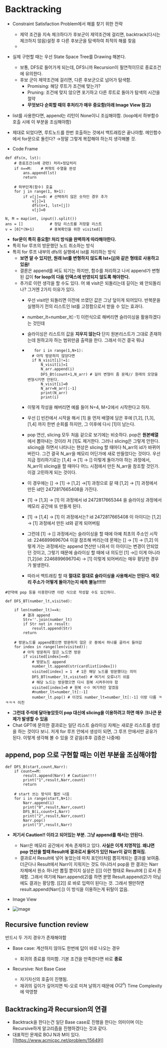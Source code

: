 # Backtracking

- Constraint Satisfaction Problem에서 해를 찾기 위한 전략
  - 제약 조건을 지속 체크하다가 후보군이 제약조건에 걸리면, backtrack(다시는 체크하지 않음)설정 후 다른 후보군을 탐색하여 최적의 해를 찾음
  - 
- 실제 구현할 때는 우선 State Space Tree를 Drawing 해본다.
  - 보통, DFS로 들어가게 되는데, DFS니까 Recursion이 필연적이므로 종료조건에 유의한다.
  - 후보 군이 제약조건에 걸리면, 다른 후보군으로 넘어가 탐색함.
    - Promising: 해당 루트가 조건에 맞는가?
    - Pruning: 조건에 맞지 않으면 포기하고 다른 루트로 돌아가 탐색의 시간을 절약
    - <b>무엇보다 순회할 때의 후처리가 매우 중요함(아래 Image View 참고)</b>
- list를 사용한다면, append는 리턴이 None이니 조심해야함. (loop에서 하부함수 호출 시에 이 부분을 조심해야함)
- 제대로 되었다면, 루트노드를 한번 호출하는 것에서 백트래킹은 끝나야함. 메인함수에서 for문으로 돌린다? →정말 그렇게 복잡해야 하는지 생각해볼 것.
   
-  Code Frame
```
def dfs(n, lst):
    # 종료조건(n에 관련) 처리+정답처리
    if n==M:    # M개의 수열을 완성
        ans.append(lst)
        return

    # 하부단계(함수) 호출
    for j in range(1, N+1):
        if v[j]==0: # 선택하지 않은 숫자인 경우 추가
            v[j]=1
            dfs(n+1, lst+[j])
            v[j]=0

N, M = map(int, input().split())
ans = []            # 정답 리스트를 저장할 리스트
v = [0]*(N+1)       # 중복확인을 위한 visited[]
```

- <b>for문이 특히 중요함! 처리 방식을 완벽하게 따라해야한다.</b>
- 특히 for 루프의 방문했던 노드 취소하는 방식
- 특히 for 루프 내부의 dfs의 실행에서 lst를 처리하는 방식
  - <b>보면 알 수 있지만, 원래 lst를 변형하지 않도록 lst+[j]와 같은 형태로 사용하고 있음!</b>
  - 결론은 append를 써도 되기는 하지만, 함수를 처리하고 나서 append가 변형된 값이 <b>for loop의 다음 인덱스에 반영되지 않도록 해야한다.</b>
  - 추가로 이런 생각을 할 수도 있다. 어 왜 visit은 되돌리는데 길이는 왜 안되돌리나? 그거엔 2가지 이유가 있다.
    - 우선 visit만 되돌리면 이전에 쓰였던 값은 그냥 덮이게 되어있다. 반복문을 실행하기 전의 리스트인 lst를 고정함으로서 받을 수 있는 효과다.
    - number_lt=number_lt[:-1] 이런식으로 해버리면 슬라이싱을 활용하겠다는 것인데
    - 슬라이싱은 리스트의 값을 <b>지우지 않는다</b> 단지 원본리스트가 그대로 존재하는데 원하고자 하는 범위만큼 출력을 한다. 그래서 이건 결국 뭐냐
   
    - ```
         for i in range(1,N+1):
        # 아직 방문하지 않았다면
        if N_visit[i]!=1:
            N_visit[i]=1
            N_arr.append(i)
            DFS_Bt(count+1,N_arr) # 길이 변형이 좀 문제// 원래의 모양을 변형시키면 안된다.
            N_visit[i]=0
            N_arr=N_arr[:-1]
            print(N_arr)
            print(i)
      ```
    - 이렇게 작성을 해버리면 예를 들어 N=4, M=2에서 시작한다고 하자.
    - 우선 [] 빈칸에서 시작을 해서 [1] 을 먼저 배열에 담은 후에 [1,2], [1,3], [1,4] 까지 한번 순회를 하지만, 그 이후에 다시 [1]이 남는다.
    - pop 연산, slicing 모두 처음 겉으로 보기에는 비슷하다. pop은 <b>원본배열</b>에서 뽑아내는 것이라 저 [1]도 제거한다. 그러나 slicing은 그렇게 안한다. slicing을 하면서 나타나는 현상은 slicing 할 때마다 N_arr의 id가 바뀌어버린다. 그건 결국 N_arr을 메모리 어딘가에 새로 만들었다는 것이다. 우선 지금 정리하기로는 [1,4] → [1] → [] 이렇게 돌아가야 하는 과정에서, N_arr이 slicing을 할 때마다 어느 시점에서 만든 N_arr을 참조할 것인가. 이걸 고민하게 되는 것이다.
    - 이 경우에는 [] → [1] → [1,2] →[1] 과정으로 갈 때 [1,2] → [1] 과정에서 만든 id인 2472817665408을 가진다.
    - [1] → [1,3] → [1] 이 과정에서 id 2472817665344 을 슬라이싱 과정에서 메모리 공간에 또 만들게 된다.
    - [1] → [1,4] → [1] 이 과정에서는? id 2472817665408 이 아이디는 [1,2] → [1] 과정에서 만든 id와 같게 되어버림
    - 그런데 [1] → [] 과정에서는 슬라이싱을 할 때에 아예 최초의 주소인 시작 id: 2246899696704 이걸 참조해 버리는데 문제는 [] → [1] → [1,2] 이렇게 가는 과정에서는 append 연산만 나와서 이 아이디는 변경이 안되었던 것이고, 그렇기 때문에 슬라이싱 할 때에 내 의도인 [1] →[] 이게 아니라 [1,2](id: 2246899696704) → [1] 이렇게 되어버리는 매우 황당한 경우가 발생한다.
    - 따라서 백트래킹 할 때 <b>절대로 절대로 슬라이싱을 사용해서는 안된다. 메모리 주소가 어떻게 돌아가는지 예측 불능!!!!!!</b>

```
#만약에 pop 등을 이용한다면 이런 식으로 작성할 수도 있긴하다.

def DFS_BT(number_lt,visited):

    if len(number_lt)==k:
        # 결과 append
        Str=''.join(number_lt)
        if Str not in result:
            result.append(Str)
        return

    # 방문노드를 append했으면 방문하지 않은 곳 중에서 하나를 골라서 들어감
    for index in range(len(visited)):
        # 아직 방문하지 않은 노드면 방문
        if visited[index]==0:
            # 방문노드 append
            number_lt.append(str(cardlist[index]))
            visited[index] = 1  # 1은 해당 노드를 방문했다는 의미
            DFS_BT(number_lt,visited) # 여기서 오류나기 쉬움
            # 해당 노드는 방문했으면 다시 원복 시켜주어야 함
            visited[index]=0 # 원복 ㅇㅇ 여기까진 알겠음
            #number_lt=number_lt[:-1]
            number_lt.pop() # 이것도 number_lt=number_lt[:-1] 이랑 다름 ㅋㅋㅋㅋ 미친
```

- <b>그런데 주석에 달아놓았듯이 pop 대신에 slicing을 이용하려고 하면 매우 크나큰 문제가 발생할 수 있음</b>
- Chat GPT에 문의한 결과로는 일단 리스트 슬라이싱 자체는 새로운 리스트를 생성을 하는 것이다 보니. 저게 for 루프 안에서 생성이 되면, 그 루프 안에서만 공유가 된다. 이렇게 생각해 볼 수 있을 것 같음(추후 검증은 나중에)

## append, pop 으로 구현할 때는 이런 부분을 조심해야함
```
def DFS_B(start,count,Narr):
    if count==M:
        result.append(Narr) # Caution!!!!
        print("1",result,Narr,count)
        return

    # start 쓰는 방식이 훨씬 나음
    for i in range(start,N+1):
        Narr.append(i)
        print("0",result,Narr,count)
        DFS_B(i,count+1,Narr)
        print("2",result,Narr,count)
        Narr.pop()
        print("3",result,Narr)
```
- <b>저기서 Caution!! 이라고 되어있는 부분. 그냥 append를 해서는 안된다.</b>
  - Narr은 메모리 공간에서 계속 존재하고 있다. <b>사실은 이게 치명적임. 왜냐면 pop 연산을 할때 Result에 결과로서 들어가 있던 Narr이 같이 뽑혀짐.</b>
  - 결과로서 Result에 넣어 놓았는데 마치 포인터처럼 뽑히게되는 결과를 보여줌. 더군다나 Result에서 Narr이 지워지는 것도 아니라서 pop을 한 결과는 Narr 자체에서 원소
하나만 뽑힐 뿐이지 실상은 [[]] 이런 형태로 Result에 [] 로서 존재함. 그래서 여기에 Narr.append(2)를 하면 분명 Result.append(2)가 아님에도 결과는 황당함. [[2]] 로 바로 입력이 된다는 것. 그래서 웬만하면 result.append(Narr[:]) 이 방식을 이용하는게 뒤탈이 없음. 


- Image View
- ![image](https://github.com/Cypark-c/Python_Knowledge/assets/76925535/146d0738-c133-40ed-8481-f9cc0b9ee2c3)


## Recursive function review

반드시 두 가지 경우가 존재해야함
- Base case: 계산하지 않아도 한번에 답이 바로 나오는 경우
  - 회귀의 종료를 의미함. 기본 조건을 만족한다면 바로 <b>종료</b>

- Recursive: Not Base Case
  - 자기자신의 호출이 진행됨.
  - 재귀의 깊이가 깊어지면 빅-오로 미쳐 날뛰기 때문에 $O(2^n)$ Time Complexity에 악영향

## Backtracking과 Recursion의 연결
  - Backtrack을 한다는건 일단 Base case로 진행을 한다는 의미이며 이는 Recursive하게 알고리즘을 진행하겠다는 것과 같다.
  - 대표적인 문제로 BOJ N과 M이 있다. [[https://www.acmicpc.net/problem/15649]]
  
